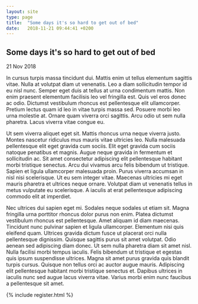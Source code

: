 ```yaml
---
layout: site
type: page
title:  "Some days it's so hard to get out of bed"
date:   2018-11-21 09:44:41 +0200
---
```

<div class="post-title">
<h2>Some days it's so hard to get out of bed</h2>
<p class="date">21 Nov 2018</p>
</div>

<div class="text-conteiner">

<p>In cursus turpis massa tincidunt dui. Mattis enim ut tellus elementum sagittis vitae. Nulla at volutpat diam ut venenatis. Leo a diam sollicitudin tempor id eu nisl nunc. Semper eget duis at tellus at urna condimentum mattis. Non enim praesent elementum facilisis leo vel fringilla est. Quis vel eros donec ac odio. Dictumst vestibulum rhoncus est pellentesque elit ullamcorper. Pretium lectus quam id leo in vitae turpis massa sed. Posuere morbi leo urna molestie at. Ornare quam viverra orci sagittis. Arcu odio ut sem nulla pharetra. Lacus viverra vitae congue eu.</p>

<p>Ut sem viverra aliquet eget sit. Mattis rhoncus urna neque viverra justo. Montes nascetur ridiculus mus mauris vitae ultricies leo. Nulla malesuada pellentesque elit eget gravida cum sociis. Elit eget gravida cum sociis natoque penatibus et magnis. Augue neque gravida in fermentum et sollicitudin ac. Sit amet consectetur adipiscing elit pellentesque habitant morbi tristique senectus. Arcu dui vivamus arcu felis bibendum ut tristique. Sapien et ligula ullamcorper malesuada proin. Purus viverra accumsan in nisl nisi scelerisque. Ut eu sem integer vitae. Maecenas ultricies mi eget mauris pharetra et ultrices neque ornare. Volutpat diam ut venenatis tellus in metus vulputate eu scelerisque. A iaculis at erat pellentesque adipiscing commodo elit at imperdiet.</p>

<p>Nec ultrices dui sapien eget mi. Sodales neque sodales ut etiam sit. Magna fringilla urna porttitor rhoncus dolor purus non enim. Platea dictumst vestibulum rhoncus est pellentesque. Amet aliquam id diam maecenas. Tincidunt nunc pulvinar sapien et ligula ullamcorper. Elementum nisi quis eleifend quam. Ultrices gravida dictum fusce ut placerat orci nulla pellentesque dignissim. Quisque sagittis purus sit amet volutpat. Odio aenean sed adipiscing diam donec. Ut sem nulla pharetra diam sit amet nisl. Nulla facilisi morbi tempus iaculis. Felis bibendum ut tristique et egestas quis ipsum suspendisse ultrices. Magna sit amet purus gravida quis blandit turpis cursus. Quisque non tellus orci ac auctor augue mauris. Adipiscing elit pellentesque habitant morbi tristique senectus et. Dapibus ultrices in iaculis nunc sed augue lacus viverra vitae. Varius morbi enim nunc faucibus a pellentesque sit amet.</p>

</div>

{% include register.html %}

